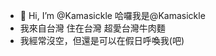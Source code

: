 - 👋 Hi, I’m @Kamasickle 哈囉我是@Kamasickle
- 我來自台灣 住在台灣 超愛台灣牛肉麵
- 我經常沒空，但還是可以在假日呼喚我(吧)

<!---
Kamasickle/Kamasickle is a ✨ special ✨ repository because its `README.md` (this file) appears on your GitHub profile.
You can click the Preview link to take a look at your changes.
--->
